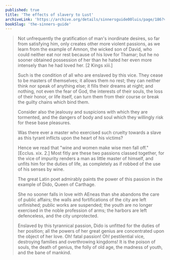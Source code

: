 ```yaml
---
published: true
title: 'The effects of slavery to Lust'
archiveLink: 'https://archive.org/details/sinnersguide00luis/page/186?view=theater'
bookSlug: 'the-sinners-guide'
---
```


> Not unfrequently the gratification of man's inordinate desires, so far from satisfying him, only creates other more violent passions, as we learn from the example of Amnon, the wicked son of David, who could neither eat nor rest because of his love for Thamar; but he no sooner obtained possession of her than he hated her even more intensely than he had loved her. [2 Kings xiii.]
> 
> Such is the condition of all who are enslaved by this vice. They cease to be masters of themselves; it allows them no rest; they can neither think nor speak of anything else; it fills their dreams at night; and nothing, not even the fear of God, the interests of their souls, the loss of their honor, or life itself, can turn them from their course or break the guilty chains which bind them.
> 
> Consider also the jealousy and suspicions with which they are tormented, and the dangers of body and soul which they willingly risk for these base pleasures.
> 
> Was there ever a master who exercised such cruelty towards a slave as this tyrant inflicts upon the heart of his victims?
> 
> Hence we read that "wine and women make wise men fall off." [Ecclus. xix. 2.] Most fitly are these two passions classed together, for the vice of impurity renders a man as little master of himself, and unfits him for the duties of life, as completely as if robbed of the use of his senses by wine.
> 
> The great Latin poet admirably paints the power of this passion in the example of Dido, Queen of Carthage.
> 
> She no sooner falls in love with AEneas than she abandons the care of public affairs; the walls and fortifications of the city are left unfinished; public works are suspended; the youth are no longer exercised in the noble profession of arms; the harbors are left defenceless, and the city unprotected.
> 
> Enslaved by this tyrannical passion, Dido is unfitted for the duties of her position; all the powers of her great genius are concentrated upon the object of her love. Oh! fatal passion! Oh! pestilential vice, destroying families and overthrowing kingdoms! It is the poison of souls, the death of genius, the folly of old age, the madness of youth, and the bane of mankind.

